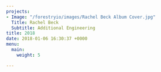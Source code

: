 ```yaml
---
projects:
- Image: "/forestryio/images/Rachel Beck Album Cover.jpg"
  Title: Rachel Beck
  Subtitle: Additional Engineering
title: 2018
date: 2018-01-06 16:30:37 +0000
menu:
  main:
    weight: 5

---
```

